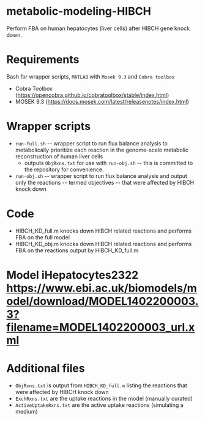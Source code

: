 # metabolic-modeling-HIBCH
Perform FBA on human hepatocytes (liver cells) after HIBCH gene knock down.

Requirements
====
Bash for wrapper scripts, `MATLAB` with `Mosek 9.3` and `Cobra toolbox`
* Cobra Toolbox (https://opencobra.github.io/cobratoolbox/stable/index.html)
*  MOSEK 9.3 (https://docs.mosek.com/latest/releasenotes/index.html)

Wrapper scripts
====
* `run-full.sh` -- wrapper script to run flux balance analysis to metabolically prioritize each reaction in the genome-scale metabolic reconstruction of human liver cells
  * outputs `ObjRxns.txt` for use with `run-obj.sh` -- this is committed to the repository for convenience.
* `run-obj.sh`  -- wrapper script to run flux balance analysis and output only the reactions -- termed objectives -- that were affected by HIBCH knock down

Code
====
* HIBCH_KD_full.m knocks down HIBCH related reactions and performs FBA on the full model
* HIBCH_KD_obj.m knocks down HIBCH related reactions and performs FBA on the reactions output by HIBCH_KD_full.m

Model iHepatocytes2322 https://www.ebi.ac.uk/biomodels/model/download/MODEL1402200003.3?filename=MODEL1402200003_url.xml
====

Additional files
====
* `ObjRxns.txt` is output from `HIBCH_KD_full.m` listing the reactions that were affected by HIBCH knock down
* `ExchRxns.txt` are the uptake reactions in the model (manually curated)
* `ActiveUptakeRxns.txt` are the active uptake reactions (simulating a medium)
